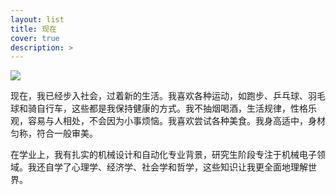 ```yaml
---
layout: list
title: 现在
cover: true
description: >
---
```


![](https://sgw-dx.xf-yun.com/api/v1/sparkdesk/18428449487_pga533微信图片_20240614160046.jpg?authorization=c2ltcGxlLWp3dCBhaz1zcGFya2Rlc2s4MDAwMDAwMDAwMDE7ZXhwPTMyOTUxNTI0ODY7YWxnbz1obWFjLXNoYTI1NjtzaWc9UkFtY0ZZdGtSRjhhZDEySkZCRjByZmdLZlZLYmZuRm54SUlhaHZyclExVT0=&x_location=7YfmxI7B7uKO7jlRxIftd6An)

现在，我已经步入社会，过着新的生活。我喜欢各种运动，如跑步、乒乓球、羽毛球和骑自行车，这些都是我保持健康的方式。我不抽烟喝酒，生活规律，性格乐观，容易与人相处，不会因为小事烦恼。我喜欢尝试各种美食。我身高适中，身材匀称，符合一般审美。

在学业上，我有扎实的机械设计和自动化专业背景，研究生阶段专注于机械电子领域。我还自学了心理学、经济学、社会学和哲学，这些知识让我更全面地理解世界。